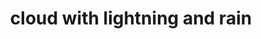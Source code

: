 ---
layout: travel&places
title: cloud with lightning and rain
emoji: cloud_with_lightning_and_rain
permalink: ⛈.html
image: assets/img/3moji/cloud_with_lightning_and_rain.png
---